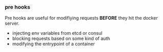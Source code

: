 ### pre hooks

Pre hooks are useful for modifiying requests **BEFORE** they hit the docker server.

 * injecting env variables from etcd or consul
 * blocking requests based on some kind of auth
 * modifying the entrypoint of a container